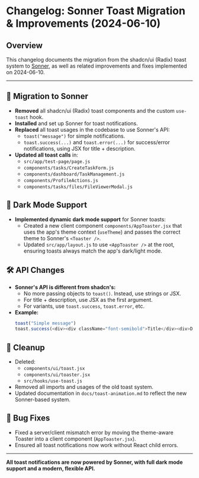 # Changelog: Sonner Toast Migration & Improvements (2024-06-10)

## Overview
This changelog documents the migration from the shadcn/ui (Radix) toast system to [Sonner](https://sonner.emilkowal.ski/), as well as related improvements and fixes implemented on 2024-06-10.

---

## 🚀 Migration to Sonner
- **Removed** all shadcn/ui (Radix) toast components and the custom `use-toast` hook.
- **Installed** and set up Sonner for toast notifications.
- **Replaced** all toast usages in the codebase to use Sonner's API:
  - `toast("message")` for simple notifications.
  - `toast.success(...)` and `toast.error(...)` for success/error notifications, using JSX for title + description.
- **Updated all toast calls** in:
  - `src/app/test-page/page.js`
  - `components/tasks/CreateTaskForm.js`
  - `components/dashboard/TaskManagement.js`
  - `components/ProfileActions.js`
  - `components/tasks/files/FileViewerModal.js`

## 🎨 Dark Mode Support
- **Implemented dynamic dark mode support** for Sonner toasts:
  - Created a new client component `components/AppToaster.jsx` that uses the app's theme context (`useTheme`) and passes the correct theme to Sonner's `<Toaster />`.
  - Updated `src/app/layout.js` to use `<AppToaster />` at the root, ensuring toasts always match the app's dark/light mode.

## 🛠️ API Changes
- **Sonner's API is different from shadcn's:**
  - No more passing objects to `toast()`. Instead, use strings or JSX.
  - For title + description, use JSX as the first argument.
  - For variants, use `toast.success`, `toast.error`, etc.
- **Example:**
  ```js
  toast("Simple message")
  toast.success(<div><div className="font-semibold">Title</div><div>Description</div></div>)
  ```

## 🧹 Cleanup
- Deleted:
  - `components/ui/toast.jsx`
  - `components/ui/toaster.jsx`
  - `src/hooks/use-toast.js`
- Removed all imports and usages of the old toast system.
- Updated documentation in `docs/toast-animation.md` to reflect the new Sonner-based system.

## 🐛 Bug Fixes
- Fixed a server/client mismatch error by moving the theme-aware Toaster into a client component (`AppToaster.jsx`).
- Ensured all toast notifications now work without React child errors.

---

**All toast notifications are now powered by Sonner, with full dark mode support and a modern, flexible API.** 